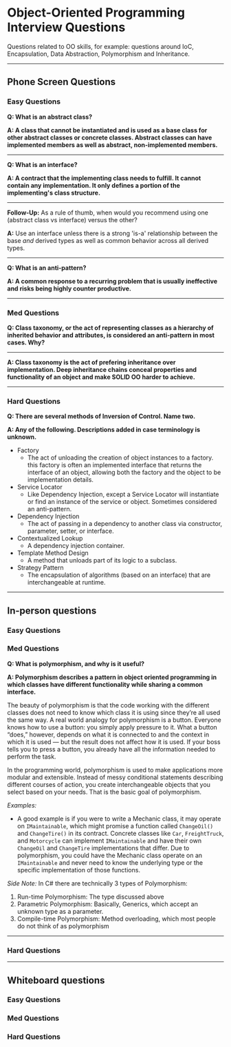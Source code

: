 # Object-Oriented Programming Interview Questions

Questions related to OO skills, for example: questions around IoC, Encapsulation, Data Abstraction, Polymorphism and Inheritance.

---

## Phone Screen Questions

### Easy Questions

__Q: What is an abstract class?__

__A: A class that cannot be instantiated and is used as a base class for other
abstract classes or concrete classes.  Abstract classes can have implemented
members as well as abstract, non-implemented members.__

---

__Q: What is an interface?__

__A: A contract that the implementing class needs to fulfill.  It cannot contain
any implementation.  It only defines a portion of the implementing's class
structure.__

---

__Follow-Up:__ As a rule of thumb, when would you recommend using one (abstract class vs interface) versus the other?

__A:__ Use an interface unless there is a strong 'is-a' relationship between the base *and* derived types as well as common behavior across all derived types.

---

__Q: What is an anti-pattern?__

__A: A common response to a recurring problem that is usually ineffective and risks being highly counter productive.__

---

### Med Questions

__Q: Class taxonomy, or the act of representing classes as a hierarchy of
inherited behavior and attributes, is considered an anti-pattern in most cases.
Why?__

---
__A: Class taxonomy is the act of prefering inheritance over implementation.
Deep inheritance chains conceal properties and functionality of an object and
make SOLID OO harder to achieve.__

---
### Hard Questions

__Q: There are several methods of Inversion of Control.  Name two.__

__A:  Any of the following.  Descriptions added in case terminology is
unknown.__
* Factory
  * The act of unloading the creation of object instances to a factory.
  this factory is often an implemented interface that returns the interface of
  an object, allowing both the factory and the object to be implementation
  details.
* Service Locator
  * Like Dependency Injection, except a Service Locator will instantiate or find
  an instance of the service or object.  Sometimes considered an anti-pattern.
* Dependency Injection
  * The act of passing in a dependency to another class via constructor,
  parameter, setter, or interface.
* Contextualized Lookup
  * A dependency injection container.
* Template Method Design
  * A method that unloads part of its logic to a subclass.
* Strategy Pattern
  * The encapsulation of algorithms (based on an interface) that are
  interchangeable at runtime.
---

## In-person questions

### Easy Questions

### Med Questions

__Q: What is polymorphism, and why is it useful?__

__A: Polymorphism describes a pattern in object oriented programming in which
classes have different functionality while sharing a common interface.__

The beauty of polymorphism is that the code working with the different classes does not need to know which class it is using since they’re all used the same way. A real world analogy for polymorphism is a button. Everyone knows how to use a button: you simply apply pressure to it. What a button “does,” however, depends on what it is connected to and the context in which it is used — but the result does not affect how it is used. If your boss tells you to press a button, you already have all the information needed to perform the task.

In the programming world, polymorphism is used to make applications more modular and extensible. Instead of messy conditional statements describing different courses of action, you create interchangeable objects that you select based on your needs. That is the basic goal of polymorphism.

_Examples:_
* A good example is if you were to write a Mechanic class, it may operate on `IMaintainable`, which might promise a function called `ChangeOil()` and `ChangeTire()` in its contract.  Concrete classes like `Car`, `FreightTruck`, and `Motorcycle` can implement `IMaintainable` and have their own `ChangeOil` and `ChangeTire` implementations that differ.  Due to polymorphism, you could have the Mechanic class operate on an `IMaintainable` and never need to know the underlying type or the specific implementation of those functions.

_Side Note:_ In C# there are technically 3 types of Polymorphism:
1. Run-time Polymorphism: The type discussed above
2. Parametric Polymorphism: Basically, Generics, which accept an unknown type as
a parameter.
3. Compile-time Polymorphism: Method overloading, which most people do not think
 of as polymorphism

---
### Hard Questions

---

## Whiteboard questions

### Easy Questions

### Med Questions

### Hard Questions

